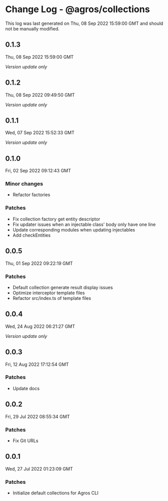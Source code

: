 # Change Log - @agros/collections

This log was last generated on Thu, 08 Sep 2022 15:59:00 GMT and should not be manually modified.

## 0.1.3
Thu, 08 Sep 2022 15:59:00 GMT

_Version update only_

## 0.1.2
Thu, 08 Sep 2022 09:49:50 GMT

_Version update only_

## 0.1.1
Wed, 07 Sep 2022 15:52:33 GMT

_Version update only_

## 0.1.0
Fri, 02 Sep 2022 09:12:43 GMT

### Minor changes

- Refactor factories

### Patches

- Fix collection factory get entity descriptor
- Fix updater issues when an injectable class' body only have one line
- Update corresponding modules when updating injectables
- Add checkEntities

## 0.0.5
Thu, 01 Sep 2022 09:22:19 GMT

### Patches

- Default collection generate result display issues
- Optimize interceptor template files
- Refactor src/index.ts of template files

## 0.0.4
Wed, 24 Aug 2022 06:21:27 GMT

_Version update only_

## 0.0.3
Fri, 12 Aug 2022 17:12:54 GMT

### Patches

- Update docs

## 0.0.2
Fri, 29 Jul 2022 08:55:34 GMT

### Patches

- Fix Git URLs

## 0.0.1
Wed, 27 Jul 2022 01:23:09 GMT

### Patches

- Initialize default collections for Agros CLI

